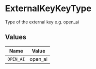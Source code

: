 # ExternalKeyKeyType

Type of the external key e.g. open_ai


## Values

| Name      | Value     |
| --------- | --------- |
| `OPEN_AI` | open_ai   |